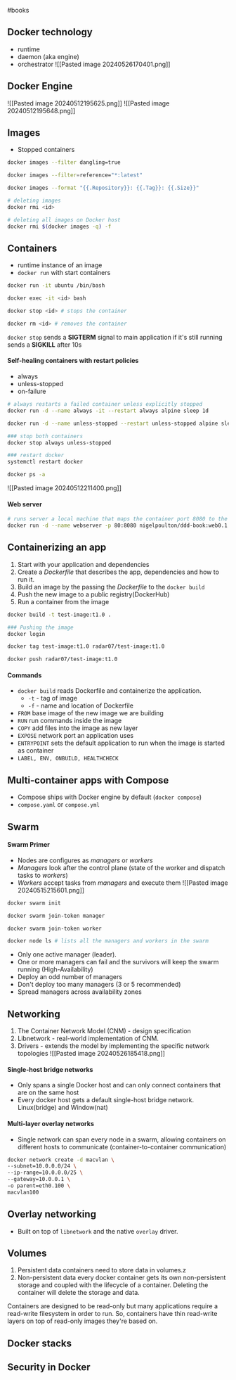 #books

## Docker technology
 * runtime
 * daemon (aka engine)
 * orchestrator
 ![[Pasted image 20240526170401.png]]

## Docker Engine

![[Pasted image 20240512195625.png]]
![[Pasted image 20240512195648.png]]
## Images
* Stopped containers
```bash
docker images --filter dangling=true

docker images --filter=reference="*:latest"

docker images --format "{{.Repository}}: {{.Tag}}: {{.Size}}"

# deleting images
docker rmi <id>

# deleting all images on Docker host
docker rmi $(docker images -q) -f
```


## Containers
* runtime instance of an image
* `docker run` with start containers

```bash
docker run -it ubuntu /bin/bash

docker exec -it <id> bash

docker stop <id> # stops the container

docker rm <id> # removes the container
```

`docker stop` sends a **SIGTERM** signal to main application
if it's still running sends a **SIGKILL** after 10s

#### Self-healing containers with restart policies
* always
* unless-stopped
* on-failure
```bash
# always restarts a failed container unless explicitly stopped
docker run -d --name always -it --restart always alpine sleep 1d

docker run -d --name unless-stopped --restart unless-stopped alpine sleep 1d

### stop both containers
docker stop always unless-stopped

### restart docker
systemctl restart docker

docker ps -a
```
![[Pasted image 20240512211400.png]]

#### Web server
```bash
# runs server a local machine that maps the container port 8080 to the host port 80
docker run -d --name webserver -p 80:8080 nigelpoulton/ddd-book:web0.1
```


## Containerizing an app

1. Start with your application and dependencies
2. Create a *Dockerfile* that describes the app, dependencies and how to run it.
3. Build an image by the passing the *Dockerfile* to the `docker build`
4. Push the new image to a public registry(DockerHub)
5. Run a container from the image
```bash
docker build -t test-image:t1.0 .

### Pushing the image
docker login

docker tag test-image:t1.0 radar07/test-image:t1.0

docker push radar07/test-image:t1.0
```
#### Commands

* `docker build` reads Dockerfile and containerize the application.
	* `-t` - tag of image
	* `-f` - name and location of Dockerfile
* `FROM` base image of the new image we are building
* `RUN` run commands inside the image
* `COPY` add files into the image as new layer
* `EXPOSE` network port an application uses
* `ENTRYPOINT` sets the default application to run when the image is started as container
* `LABEL, ENV, ONBUILD, HEALTHCHECK`


## Multi-container apps with Compose

* Compose ships with Docker engine by default (`docker compose`)
* `compose.yaml` or `compose.yml`


## Swarm
#### Swarm Primer
* Nodes are configures as *managers* or *workers*
* *Managers* look after the control plane (state of the worker and dispatch tasks to *workers*)
* *Workers* accept tasks from *managers* and execute them
![[Pasted image 20240515215601.png]]

```bash
docker swarm init

docker swarm join-token manager

docker swarm join-token worker

docker node ls # lists all the managers and workers in the swarm
```

* Only one active manager (leader).
* One or more managers can fail and the survivors will keep the swarm running (High-Availability)
* Deploy an odd number of managers
* Don't deploy too many managers (3 or 5 recommended)
* Spread managers across availability zones
## Networking

1. The Container Network Model (CNM) - design specification
2. Libnetwork - real-world implementation of CNM.
3. Drivers - extends the model by implementing the specific network topologies
![[Pasted image 20240526185418.png]]

#### Single-host bridge networks

* Only spans a single Docker host and can only connect containers that are on the same host
* Every docker host gets a default single-host bridge network. Linux(bridge) and Window(nat)

#### Multi-layer overlay networks

* Single network can span every node in a swarm, allowing containers on different hosts to communicate (container-to-container communication)

```bash
docker network create -d macvlan \
--subnet=10.0.0.0/24 \
--ip-range=10.0.0.0/25 \
--gateway=10.0.0.1 \
-o parent=eth0.100 \
macvlan100
```

## Overlay networking

* Built on top of `libnetwork` and the native `overlay` driver.

## Volumes

1. Persistent data
		containers need to store data in volumes.z
2. Non-persistent data
		every docker container gets its own non-persistent storage and coupled with the lifecycle of a container. Deleting the container will delete the storage and data.

Containers are designed to be read-only but many applications require a read-write filesystem in order to run. So, containers have thin read-write layers on top of read-only images they're based on.
## Docker stacks

## Security in Docker

